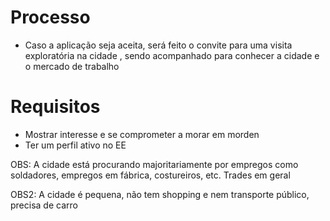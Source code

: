 # Processo 
* Caso a aplicação seja aceita, será feito o convite para uma visita exploratória na cidade , sendo acompanhado para conhecer 
a cidade e o mercado de trabalho

# Requisitos

* Mostrar interesse e se comprometer a morar em morden
* Ter um perfil ativo no EE 

OBS: A cidade está procurando majoritariamente por empregos como soldadores, empregos em fábrica, costureiros, etc. Trades em geral

OBS2: A cidade é pequena, não tem shopping e nem transporte público, precisa de carro
